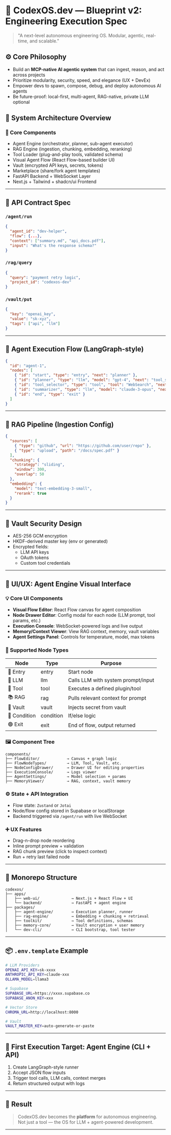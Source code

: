 # 📘 CodexOS.dev — Blueprint v2: Engineering Execution Spec

> "A next-level autonomous engineering OS. Modular, agentic, real-time, and scalable."

## ⚙️ Core Philosophy
- Build an **MCP-native AI agentic system** that can ingest, reason, and act across projects
- Prioritize modularity, security, speed, and elegance (UX + DevEx)
- Empower devs to spawn, compose, debug, and deploy autonomous AI agents
- Be future-proof: local-first, multi-agent, RAG-native, private LLM optional

## 🧱 System Architecture Overview

### 🔲 Core Components
- Agent Engine (orchestrator, planner, sub-agent executor)
- RAG Engine (ingestion, chunking, embedding, reranking)
- Tool Loader (plug-and-play tools, validated schema)
- Visual Agent Flow (React Flow-based builder UI)
- Vault (encrypted API keys, secrets, tokens)
- Marketplace (share/fork agent templates)
- FastAPI Backend + WebSocket Layer
- Next.js + Tailwind + shadcn/ui Frontend

---

## 📡 API Contract Spec

### `/agent/run`
```json
{
  "agent_id": "dev-helper",
  "flow": {...},
  "context": ["summary.md", "api_docs.pdf"],
  "input": "What's the response schema?"
}
```

### `/rag/query`
```json
{
  "query": "payment retry logic",
  "project_id": "codexos-dev"
}
```

### `/vault/put`
```json
{
  "key": "openai_key",
  "value": "sk-xyz",
  "tags": ["api", "llm"]
}
```

---

## 🧠 Agent Execution Flow (LangGraph-style)

```json
{
  "id": "agent-1",
  "nodes": [
    { "id": "start", "type": "entry", "next": "planner" },
    { "id": "planner", "type": "llm", "model": "gpt-4", "next": "tool_selector" },
    { "id": "tool_selector", "type": "tool", "tool": "WebSearch", "next": "summarizer" },
    { "id": "summarizer", "type": "llm", "model": "claude-3-opus", "next": "end" },
    { "id": "end", "type": "exit" }
  ]
}
```

---

## 🧩 RAG Pipeline (Ingestion Config)

```json
{
  "sources": [
    { "type": "github", "url": "https://github.com/user/repo" },
    { "type": "upload", "path": "/docs/spec.pdf" }
  ],
  "chunking": {
    "strategy": "sliding",
    "window": 300,
    "overlap": 50
  },
  "embedding": {
    "model": "text-embedding-3-small",
    "rerank": true
  }
}
```

---

## 🔐 Vault Security Design

- AES-256 GCM encryption
- HKDF-derived master key (env or generated)
- Encrypted fields:
  - LLM API keys
  - OAuth tokens
  - Custom tool credentials

---

## 🧠 UI/UX: Agent Engine Visual Interface

### 💡 Core UI Components
- **Visual Flow Editor**: React Flow canvas for agent composition
- **Node Drawer Editor**: Config modal for each node (LLM prompt, tool params, etc.)
- **Execution Console**: WebSocket-powered logs and live output
- **Memory/Context Viewer**: View RAG context, memory, vault variables
- **Agent Settings Panel**: Controls for temperature, model, max tokens

### 🧩 Supported Node Types
| Node | Type | Purpose |
|------|------|---------|
| 🔹 Entry | entry | Start node |
| 🔷 LLM | llm | Calls LLM with system prompt/input |
| 🧰 Tool | tool | Executes a defined plugin/tool |
| 📚 RAG | rag | Pulls relevant context for prompt |
| 🔐 Vault | vault | Injects secret from vault |
| 🔁 Condition | condition | If/else logic |
| 🟢 Exit | exit | End of flow, output returned |

### 🖼 Component Tree
```
components/
├── FlowEditor/            → Canvas + graph logic
├── FlowNodeTypes/         → LLM, Tool, Vault, etc.
├── NodeConfigDrawer/      → Drawer UI for editing properties
├── ExecutionConsole/      → Logs viewer
├── AgentSettings/         → Model selection + params
├── MemoryViewer/          → RAG, context, vault memory
```

### ⚙️ State + API Integration
- Flow state: `Zustand` or `Jotai`
- Node/flow config stored in Supabase or localStorage
- Backend triggered via `/agent/run` with live WebSocket

### ➕ UX Features
- Drag-n-drop node reordering
- Inline prompt preview + validation
- RAG chunk preview (click to inspect context)
- Run + retry last failed node

---

## 📁 Monorepo Structure

```
codexos/
├── apps/
│   ├── web-ui/              → Next.js + React Flow + UI
│   └── backend/             → FastAPI + agent engine
├── packages/
│   ├── agent-engine/        → Execution planner, runner
│   ├── rag-engine/          → Embedding + chunking + retrieval
│   ├── toolkit/             → Tool definitions, schemas
│   ├── memory-core/         → Vault encryption + user memory
│   └── dev-cli/             → CLI bootstrap, tool tester
```

---

## 📦 `.env.template` Example

```bash
# LLM Providers
OPENAI_API_KEY=sk-xxxx
ANTHROPIC_API_KEY=claude-xxx
OLLAMA_MODEL=llama3

# Supabase
SUPABASE_URL=https://xxxx.supabase.co
SUPABASE_ANON_KEY=xxx

# Vector Store
CHROMA_URL=http://localhost:8000

# Vault
VAULT_MASTER_KEY=auto-generate-or-paste
```

---

## 🧪 First Execution Target: Agent Engine (CLI + API)

1. Create LangGraph-style runner
2. Accept JSON flow inputs
3. Trigger tool calls, LLM calls, context merges
4. Return structured output with logs

---

## 🧭 Result
> CodexOS.dev becomes the **platform** for autonomous engineering. 
> Not just a tool — the OS for LLM + agent-powered development.

---
